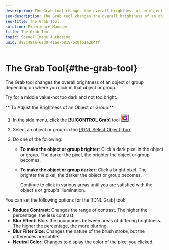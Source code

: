 ```yaml
---
description: The Grab tool changes the overall brightness of an object or group depending on where you click in that object or group.
seo-description: The Grab tool changes the overall brightness of an object or group depending on where you click in that object or group.
seo-title: The Grab Tool
solution: Experience Manager
title: The Grab Tool
topic: Scene7 Image Authoring
uuid: d92c49aa-62d8-41ae-b818-6c0f51a2b4ff
---
```


# The Grab Tool{#the-grab-tool}

The Grab tool changes the overall brightness of an object or group depending on where you click in that object or group.

Try for a middle value-not too dark and not too bright.

** To Adjust the Brightness of an Object or Group:** 

1. In the side menu, click the **[!UICONTROL Grab]** tool ![](assets/grab.png).
1. Select an object or group in the [ [!DNL Select Object] box](../../c-vat-gs/c-vat-sel-obj/c-vat-sel-object-box.md#concept-d127c6efaabd436a96c02f36a7bce6ac).
1. Do one of the following:

    * **To make the object or group brighter:** Click a dark pixel in the object or group. The darker the pixel, the brighter the object or group becomes. 
    
    * **To make the object or group darker:** Click a bright pixel. The brighter the pixel, the darker the object or group becomes.

      Continue to click in various areas until you are satisfied with the object's or group's illumination.

You can set the following options for the [!DNL Grab] tool:

* **Reduce Contrast:** Changes the range of contrast. The higher the percentage, the less contrast. 
* **Blur Effect:** Blurs the boundaries between areas of differing brightness. The higher the percentage, the more blurring. 
* **Blur Filter Size:** Changes the nature of the brush stroke, but the differences are subtle. 
* **Neutral Color:** Changes to display the color of the pixel you clicked.

